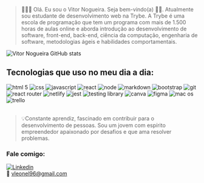 
>👨🏼‍💻 Olá. Eu sou o Vitor Nogueira. Seja bem-vindo(a) 👋🏻. Atualmente sou estudante de desenvolvimento web na Trybe. A Trybe é uma escola de programação que tem um programa com mais de 1.500 horas de aulas online e aborda introdução ao desenvolvimento de software, front-end, back-end, ciência da computação, engenharia de software, metodologias ágeis e habilidades comportamentais.


![Vitor Nogueira GitHub stats](https://github-readme-stats.vercel.app/api?username=vitor-nogueira96&show_icons=true&theme=merko)

## Tecnologias que uso no meu dia a dia:

<div style="display: flex flex-wrap center align- items: center">
  <img src="https://img.shields.io/badge/HTML5-E34F26?style=for-the-badge&logo=html5&logoColor=white" alt="html 5"/>
  <img src="https://img.shields.io/badge/CSS3-1572B6?style=for-the-badge&logo=css3&logoColor=white" alt="css"/>
  <img src="https://img.shields.io/badge/JavaScript-F7DF1E?style=for-the-badge&logo=javascript&logoColor=black" alt="javascript"/>
  <img src="https://img.shields.io/badge/React-20232A?style=for-the-badge&logo=react&logoColor=61DAFB" alt="react"/>
  <img src="https://img.shields.io/badge/Node.js-43853D?style=for-the-badge&logo=node.js&logoColor=white" alt="node"/>
  <img src="https://img.shields.io/badge/Markdown-000000?style=for-the-badge&logo=markdown&logoColor=white" alt="markdown"/>
  <img src="https://img.shields.io/badge/Bootstrap-563D7C?style=for-the-badge&logo=bootstrap&logoColor=white" alt="bootstrap"/>
  <img src="https://img.shields.io/badge/GIT-E44C30?style=for-the-badge&logo=git&logoColor=white" alt="git"/>
  <img src="https://img.shields.io/badge/React_Router-CA4245?style=for-the-badge&logo=react-router&logoColor=white" alt="react router"/>
  <img src="https://img.shields.io/badge/Netlify-00C7B7?style=for-the-badge&logo=netlify&logoColor=white" alt="netlify"/>
  <img src="https://img.shields.io/badge/Jest-323330?style=for-the-badge&logo=Jest&logoColor=white" alt="jest"/>
  <img src="https://img.shields.io/badge/testing%20library-323330?style=for-the-badge&logo=testing-library&logoColor=red" alt="testing library"/>
  <img src="https://img.shields.io/badge/Canva-%2300C4CC.svg?&style=for-the-badge&logo=Canva&logoColor=white" alt="canva"/>
  <img src="https://img.shields.io/badge/Figma-F24E1E?style=for-the-badge&logo=figma&logoColor=white" alt="figma"/>
  <img src="https://img.shields.io/badge/mac%20os-000000?style=for-the-badge&logo=apple&logoColor=white" alt="mac os"/>
  <img src="https://img.shields.io/badge/Trello-0052CC?style=for-the-badge&logo=trello&logoColor=white" alt="trello"/>
</div>

</br>

>💡Constante aprendiz, fascinado em contribuir para o desenvolvimento de pessoas. Sou um jovem com espírito empreendedor apaixonado por desafios e que ama resolver problemas. 


### Fale comigo:
[![Linkedin](https://img.shields.io/badge/LinkedIn-0077B5?style=for-the-badge&logo=linkedin&logoColor=white)](https://www.linkedin.com/in/vitor-noqueira-vn/) </br>
📧 vleonel96@gmail.com 
